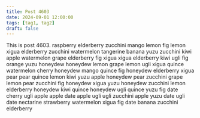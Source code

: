 ```yaml
---
title: Post 4603
date: 2024-09-01 12:00:00
tags: [tag1, tag2]
draft: false
---
```

This is post 4603.
raspberry
elderberry
zucchini
mango
lemon
fig
lemon
xigua
elderberry
zucchini
watermelon
tangerine
banana
yuzu
zucchini
kiwi
apple
watermelon
grape
elderberry
fig
xigua
xigua
elderberry
kiwi
ugli
fig
orange
yuzu
honeydew
honeydew
lemon
grape
lemon
ugli
xigua
quince
watermelon
cherry
honeydew
mango
quince
fig
honeydew
elderberry
xigua
pear
pear
quince
lemon
kiwi
yuzu
apple
honeydew
pear
zucchini
grape
lemon
pear
zucchini
fig
honeydew
xigua
yuzu
honeydew
zucchini
lemon
elderberry
honeydew
kiwi
quince
honeydew
ugli
quince
yuzu
fig
date
cherry
ugli
apple
apple
date
apple
ugli
ugli
zucchini
apple
yuzu
date
ugli
date
nectarine
strawberry
watermelon
xigua
fig
date
banana
zucchini
elderberry
